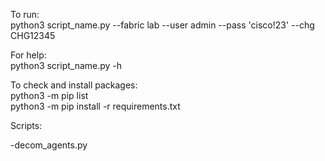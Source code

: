 To run: <br />
python3 script_name.py --fabric lab --user admin --pass 'cisco!23' --chg CHG12345

For help: <br />
python3 script_name.py -h

To check and install packages: <br />
python3 -m pip list <br />
python3 -m pip install -r requirements.txt <br />


Scripts:

-decom_agents.py

